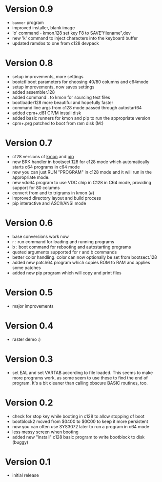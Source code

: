 Version 0.9
===========
- `banner` program
- improved installer, blank image
- 'o' command - kmon.128 set key F8 to SAVE"filename",dev
- new 'k' command to inject characters into the keyboard buffer
- updated ramdos to one from c128 devpack

Version 0.8
===========
- setup improvements, more settings
- bootctl boot parameters for choosing 40/80 columns and c64mode
- setup improvements, now saves settings
- added assembler.128
- added command . to kmon for sourcing text files
- bootloader128 more beautiful and hopefully faster
- command line args from c128 mode passed through autostart64
- added cpm+.d81 CP/M install disk
- added basic runners for kmon and pip to run the appropriate version
- cpm+.prg patched to boot from ram disk (M:)

Version 0.7
===========
- c128 versions of [kmon](docs/kmon.md) and [pip](docs/pip.md)
- new BRK handler in bootsect.128 for c128 mode which automatically starts c64 programs in c64 mode
- now you can just RUN "PROGRAM" in c128 mode and it will run in the appropriate mode.
- new vdc64 program to use VDC chip in C128 in C64 mode, providing support for 80 columns
- convert from and to trigrams in kmon (#)
- improved directory layout and build process
- pip interactive and ASCII/ANSI mode

Version 0.6
===========
- base conversions work now
- r : run command for loading and running programs
- b : boot command for rebooting and autostarting programs
- quoted arguments supported for r and b commands
- better color handling. color can now optionally be set from bootsect.128
- added new patch64 program which copies ROM to RAM and applies some patches
- added new pip program which will copy and print files

Version 0.5
===========
- major improvements

Version 0.4
===========
- raster demo :)

Version 0.3
===========
- set EAL and set VARTAB according to file loaded. 
  This seems to make more programs work, as some seem to use these to find the end of program. 
  It's a bit cleaner than calling obscure BASIC routines, too.

Version 0.2
===========
- check for stop key while booting in c128 to allow stopping of boot
- bootblock2 moved from $0400 to $0C00 to keep it more persistent
- now you can often use SYS3072 later to run a program in c64 mode
- less messy screen when booting
- added new "install" c128 basic program to write bootblock to disk (buggy)

Version 0.1
===========
- initial release
